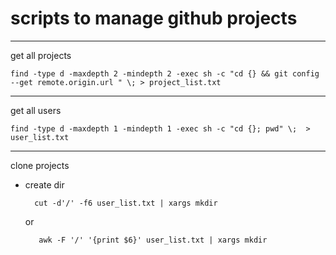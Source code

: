# scripts to manage github projects

---

get all projects

    find -type d -maxdepth 2 -mindepth 2 -exec sh -c "cd {} && git config --get remote.origin.url " \; > project_list.txt


---

get all users

    find -type d -maxdepth 1 -mindepth 1 -exec sh -c "cd {}; pwd" \;  > user_list.txt


---

clone projects

- create dir

        cut -d'/' -f6 user_list.txt | xargs mkdir

    or

         awk -F '/' '{print $6}' user_list.txt | xargs mkdir


